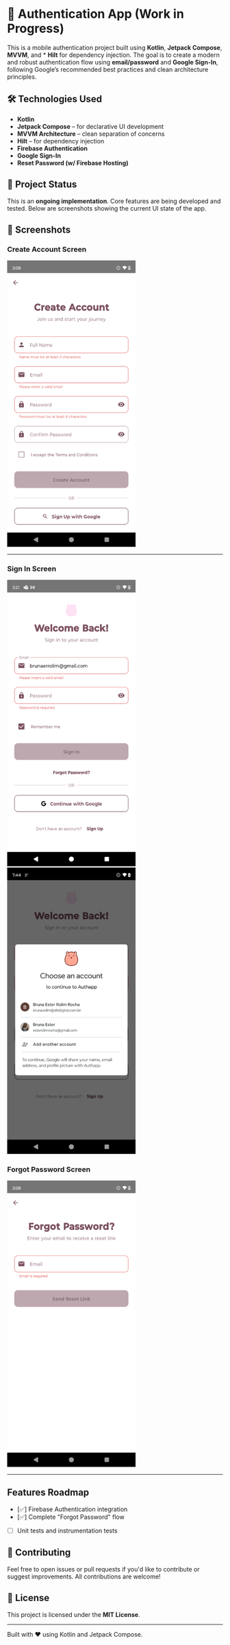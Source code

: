 # 🔐 Authentication App (Work in Progress)

This is a mobile authentication project built using **Kotlin**, **Jetpack Compose**, **MVVM**, and *
**Hilt** for dependency injection. The goal is to create a modern and robust authentication flow
using **email/password** and **Google Sign-In**, following Google’s recommended best practices and
clean architecture principles.

## 🛠️ Technologies Used

- **Kotlin**
- **Jetpack Compose** – for declarative UI development
- **MVVM Architecture** – clean separation of concerns
- **Hilt** – for dependency injection
- **Firebase Authentication**
- **Google Sign-In**
- **Reset Password (w/ Firebase Hosting)**

## 🚧 Project Status

This is an **ongoing implementation**. Core features are being developed and tested. Below are
screenshots showing the current UI state of the app.

## 📱 Screenshots

### Create Account Screen

<img src="app/src/main/java/com/example/authapp/assets/screenshots/signup.png" alt="Sign Up" width="300"/>

---

### Sign In Screen

<img src="app/src/main/java/com/example/authapp/assets/screenshots/sa.png" alt="Sign In" width="300"/>
<img src="app/src/main/java/com/example/authapp/assets/screenshots/signingoogle.png" alt="Sign In" width="300"/>

### Forgot Password Screen

<img src="app/src/main/java/com/example/authapp/assets/screenshots/reset.png" alt="Reset Password" width="300"/>

---

## Features Roadmap

- [✅] Firebase Authentication integration
- [✅] Complete "Forgot Password" flow
- [  ] Unit tests and instrumentation tests

## 🤝 Contributing

Feel free to open issues or pull requests if you'd like to contribute or suggest improvements. All
contributions are welcome!

## 📄 License

This project is licensed under the **MIT License**.

---

Built with ❤️ using Kotlin and Jetpack Compose.
